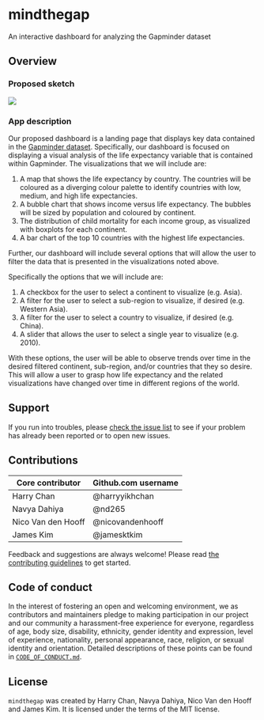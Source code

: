 # mindthegap

An interactive dashboard for analyzing the Gapminder dataset

## Overview

### Proposed sketch

![](img/dashboard-sketch.jpg.jpg)

### App description

Our proposed dashboard is a landing page that displays key data contained in the [Gapminder dataset](https://raw.githubusercontent.com/UofTCoders/workshops-dc-py/master/data/processed/world-data-gapminder.csv).  Specifically, our dashboard is focused on displaying a visual analysis of the life expectancy variable that is contained within Gapminder.  The visualizations that we will include are:

1) A map that shows the life expectancy by country.  The countries will be coloured as a diverging colour palette to identify countries with low, medium, and high life expectancies.
2) A bubble chart that shows income versus life expectancy.  The bubbles will be sized by population and coloured by continent.
3) The distribution of child mortality for each income group, as visualized with boxplots for each continent.
4) A bar chart of the top 10 countries with the highest life expectancies.

Further, our dashboard will include several options that will allow the user to filter the data that is presented in the visualizations noted above.

Specifically the options that we will include are:

1) A checkbox for the user to select a continent to visualize (e.g. Asia).
2) A filter for the user to select a sub-region to visualize, if desired (e.g. Western Asia).
3) A filter for the user to select a country to visualize, if desired (e.g. China).
4) A slider that allows the user to select a single year to visualize (e.g. 2010).

With these options, the user will be able to observe trends over time in the desired filtered continent, sub-region, and/or countries that they so desire.  This will allow a user to grasp how life expectancy and the related visualizations have changed over time in different regions of the world.

## Support

If you run into troubles, please [check the issue list](https://github.com/UBC-MDS/mindthegap/issues) to see if your problem has already been reported or to open new issues.

## Contributions

|    Core contributor| Github.com username|
|-------------------  |-------------------|
|       Harry Chan    |  @harryyikhchan   |
|    Navya Dahiya     |  @nd265           |
|  Nico Van den Hooff |  @nicovandenhooff |
|      James Kim      |  @jamesktkim      |  

Feedback and suggestions are always welcome! Please read [the contributing guidelines](https://github.com/UBC-MDS/mindthegap/blob/main/CONTRIBUTING.md) to get started.

## Code of conduct

In the interest of fostering an open and welcoming environment, we as contributors and maintainers pledge to making participation in our project and our community a harassment-free experience for everyone, regardless of age, body size, disability, ethnicity, gender identity and expression, level of experience, nationality, personal appearance, race, religion, or sexual identity and orientation. Detailed descriptions
of these points can be found in [`CODE_OF_CONDUCT.md`](https://github.com/UBC-MDS/mindthegap/blob/main/CODE_OF_CONDUCT.md).

## License

`mindthegap` was created by Harry Chan, Navya Dahiya, Nico Van den Hooff and James Kim. It is licensed under the terms of the MIT license.
